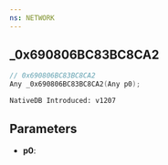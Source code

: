 ```yaml
---
ns: NETWORK
---
```

## _0x690806BC83BC8CA2

```c
// 0x690806BC83BC8CA2
Any _0x690806BC83BC8CA2(Any p0);
```

```
NativeDB Introduced: v1207
```

## Parameters
* **p0**:
